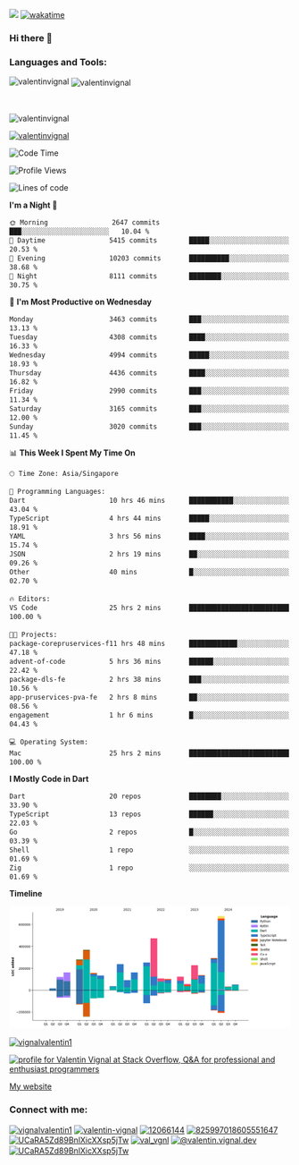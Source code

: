 
![](https://komarev.com/ghpvc/?username=valentinvignal&label=Profile%20views&color=0e75b6&style=flat)
[![wakatime](https://wakatime.com/badge/user/a700230c-ba51-4378-8fbc-fbcb542401ed.svg)](https://wakatime.com/@a700230c-ba51-4378-8fbc-fbcb542401ed)

### Hi there 👋

<h3 align="left">Languages and Tools:</h3>


<p><img align="left" src="https://github-readme-stats.vercel.app/api?username=ValentinVignal&count_private=true&show_icons=true&theme=dark" alt="valentinvignal" /></p>

<p>&nbsp;<img align="center" src="https://github-readme-stats.vercel.app/api/top-langs/?username=ValentinVignal&hide=jupyter%20notebook&layout=compact&theme=dark" alt="valentinvignal" /></p>

<br/>

<p><img align="center" src="https://github-readme-streak-stats.herokuapp.com/?user=valentinvignal&theme=dark" alt="valentinvignal" /></p>


<p align="left"> <a href="https://github.com/ryo-ma/github-profile-trophy"><img src="https://github-profile-trophy.vercel.app/?username=valentinvignal&theme=darkhub" alt="valentinvignal" /></a> </p>

<!--START_SECTION:waka-->
![Code Time](http://img.shields.io/badge/Code%20Time-2%2C985%20hrs%2034%20mins-blue)

![Profile Views](http://img.shields.io/badge/Profile%20Views-0-blue)

![Lines of code](https://img.shields.io/badge/From%20Hello%20World%20I%27ve%20Written-4.3%20million%20lines%20of%20code-blue)

**I'm a Night 🦉** 

```text
🌞 Morning                2647 commits        ███░░░░░░░░░░░░░░░░░░░░░░   10.04 % 
🌆 Daytime                5415 commits        █████░░░░░░░░░░░░░░░░░░░░   20.53 % 
🌃 Evening                10203 commits       ██████████░░░░░░░░░░░░░░░   38.68 % 
🌙 Night                  8111 commits        ████████░░░░░░░░░░░░░░░░░   30.75 % 
```
📅 **I'm Most Productive on Wednesday** 

```text
Monday                   3463 commits        ███░░░░░░░░░░░░░░░░░░░░░░   13.13 % 
Tuesday                  4308 commits        ████░░░░░░░░░░░░░░░░░░░░░   16.33 % 
Wednesday                4994 commits        █████░░░░░░░░░░░░░░░░░░░░   18.93 % 
Thursday                 4436 commits        ████░░░░░░░░░░░░░░░░░░░░░   16.82 % 
Friday                   2990 commits        ███░░░░░░░░░░░░░░░░░░░░░░   11.34 % 
Saturday                 3165 commits        ███░░░░░░░░░░░░░░░░░░░░░░   12.00 % 
Sunday                   3020 commits        ███░░░░░░░░░░░░░░░░░░░░░░   11.45 % 
```


📊 **This Week I Spent My Time On** 

```text
🕑︎ Time Zone: Asia/Singapore

💬 Programming Languages: 
Dart                     10 hrs 46 mins      ███████████░░░░░░░░░░░░░░   43.04 % 
TypeScript               4 hrs 44 mins       █████░░░░░░░░░░░░░░░░░░░░   18.91 % 
YAML                     3 hrs 56 mins       ████░░░░░░░░░░░░░░░░░░░░░   15.74 % 
JSON                     2 hrs 19 mins       ██░░░░░░░░░░░░░░░░░░░░░░░   09.26 % 
Other                    40 mins             █░░░░░░░░░░░░░░░░░░░░░░░░   02.70 % 

🔥 Editors: 
VS Code                  25 hrs 2 mins       █████████████████████████   100.00 % 

🐱‍💻 Projects: 
package-corepruservices-f11 hrs 48 mins      ████████████░░░░░░░░░░░░░   47.18 % 
advent-of-code           5 hrs 36 mins       ██████░░░░░░░░░░░░░░░░░░░   22.42 % 
package-dls-fe           2 hrs 38 mins       ███░░░░░░░░░░░░░░░░░░░░░░   10.56 % 
app-pruservices-pva-fe   2 hrs 8 mins        ██░░░░░░░░░░░░░░░░░░░░░░░   08.56 % 
engagement               1 hr 6 mins         █░░░░░░░░░░░░░░░░░░░░░░░░   04.43 % 

💻 Operating System: 
Mac                      25 hrs 2 mins       █████████████████████████   100.00 % 
```

**I Mostly Code in Dart** 

```text
Dart                     20 repos            ████████░░░░░░░░░░░░░░░░░   33.90 % 
TypeScript               13 repos            ██████░░░░░░░░░░░░░░░░░░░   22.03 % 
Go                       2 repos             █░░░░░░░░░░░░░░░░░░░░░░░░   03.39 % 
Shell                    1 repo              ░░░░░░░░░░░░░░░░░░░░░░░░░   01.69 % 
Zig                      1 repo              ░░░░░░░░░░░░░░░░░░░░░░░░░   01.69 % 
```



**Timeline**

![Lines of Code chart](https://raw.githubusercontent.com/ValentinVignal/ValentinVignal/main/assets/bar_graph.png)


<!--END_SECTION:waka-->

<p align="left"> <a href="https://twitter.com/vignalvalentin1" target="blank"><img src="https://img.shields.io/twitter/follow/vignalvalentin1?logo=twitter" alt="vignalvalentin1" /></a> </p>

<a href="https://stackoverflow.com/users/12066144/valentin-vignal"><img src="https://stackexchange.com/users/flair/16694563.png?theme=dark" width="208" height="58" alt="profile for Valentin Vignal at Stack Overflow, Q&amp;A for professional and enthusiast programmers" title="profile for Valentin Vignal at Stack Overflow, Q&amp;A for professional and enthusiast programmers"></a>

[My website](https://valentinvignal.github.io/portfolio/)

<h3 align="left">Connect with me:</h3>
<p align="left">
<a href="https://twitter.com/vignalvalentin1" target="blank"><img align="center" src="https://raw.githubusercontent.com/rahuldkjain/github-profile-readme-generator/master/src/images/icons/Social/twitter.svg" alt="vignalvalentin1" height="30" width="40" /></a>
<a href="https://linkedin.com/in/valentin-vignal" target="blank"><img align="center" src="https://raw.githubusercontent.com/rahuldkjain/github-profile-readme-generator/master/src/images/icons/Social/linked-in-alt.svg" alt="valentin-vignal" height="30" width="40" /></a>
<a href="https://stackoverflow.com/users/12066144" target="blank"><img align="center" src="https://raw.githubusercontent.com/rahuldkjain/github-profile-readme-generator/master/src/images/icons/Social/stack-overflow.svg" alt="12066144" height="30" width="40" /></a>
<a href="https://discordapp.com/users/825997018605551647" target="blank"><img align="center" src="https://raw.githubusercontent.com/rahuldkjain/github-profile-readme-generator/master/src/images/icons/Social/discord.svg" alt="825997018605551647" height="30" width="40" /></a>
<a href="https://www.reddit.com/user/ValentinVignal" target="blank"><img align="center" src="https://raw.githubusercontent.com/rahuldkjain/github-profile-readme-generator/master/src/images/icons/Social/reddit.svg" alt="UCaRA5Zd89BnlXicXXsp5jTw" height="30" width="40" /></a>
<a href="https://instagram.com/valentin_vignal" target="blank"><img align="center" src="https://raw.githubusercontent.com/rahuldkjain/github-profile-readme-generator/master/src/images/icons/Social/instagram.svg" alt="val_vgnl" height="30" width="40" /></a>
<a href="https://medium.com/@valentin.vignal.dev" target="blank"><img align="center" src="https://raw.githubusercontent.com/rahuldkjain/github-profile-readme-generator/master/src/images/icons/Social/medium.svg" alt="@valentin.vignal.dev" height="30" width="40" /></a>
<a href="https://www.youtube.com/channel/UCaRA5Zd89BnlXicXXsp5jTw" target="blank"><img align="center" src="https://raw.githubusercontent.com/rahuldkjain/github-profile-readme-generator/master/src/images/icons/Social/youtube.svg" alt="UCaRA5Zd89BnlXicXXsp5jTw" height="30" width="40" /></a>
</p>


